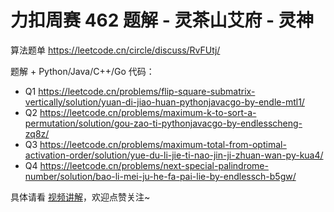# 力扣周赛 462 题解 - 灵茶山艾府 - 灵神

算法题单 https://leetcode.cn/circle/discuss/RvFUtj/

题解 + Python/Java/C++/Go 代码：
- Q1 https://leetcode.cn/problems/flip-square-submatrix-vertically/solution/yuan-di-jiao-huan-pythonjavacgo-by-endle-mtl1/
- Q2 https://leetcode.cn/problems/maximum-k-to-sort-a-permutation/solution/gou-zao-ti-pythonjavacgo-by-endlesscheng-zq8z/
- Q3 https://leetcode.cn/problems/maximum-total-from-optimal-activation-order/solution/yue-du-li-jie-ti-nao-jin-ji-zhuan-wan-py-kua4/
- Q4 https://leetcode.cn/problems/next-special-palindrome-number/solution/bao-li-mei-ju-he-fa-pai-lie-by-endlessch-b5gw/

具体请看 [视频讲解](https://www.bilibili.com/video/BV1QNbNzxEtZ/)，欢迎点赞关注~
